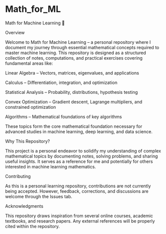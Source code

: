 # Math_for_ML
Math for Machine Learning 🚀

Overview

Welcome to Math for Machine Learning – a personal repository where I document my journey through essential mathematical concepts required to master machine learning. This repository is designed as a structured collection of notes, computations, and practical exercises covering fundamental areas like:

Linear Algebra – Vectors, matrices, eigenvalues, and applications

Calculus – Differentiation, integration, and optimization

Statistical Analysis – Probability, distributions, hypothesis testing

Convex Optimization – Gradient descent, Lagrange multipliers, and constrained optimization

Algorithms – Mathematical foundations of key algorithms

These topics form the core mathematical foundation necessary for advanced studies in machine learning, deep learning, and data science.

Why This Repository?

This project is a personal endeavor to solidify my understanding of complex mathematical topics by documenting notes, solving problems, and sharing useful insights. It serves as a reference for me and potentially for others interested in machine learning mathematics.

Contributing

As this is a personal learning repository, contributions are not currently being accepted. However, feedback, corrections, and discussions are welcome through the Issues tab.

Acknowledgments

This repository draws inspiration from several online courses, academic textbooks, and research papers. Any external references will be properly cited within the repository.
